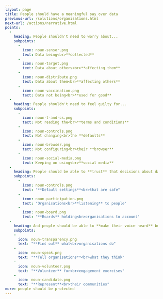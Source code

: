 ```yaml
---
layout: page
title: People should have a meaningful say over data
previous-url: /solutions/organisations.html
next-url: /actions/narrative.html
points:
  -
    heading: People shouldn't need to worry about...
    subpoints:
      -
        icon: noun-sensor.png
        text: Data being<br>**collected**
      -
        icon: noun-target.png
        text: Data about others<br>**affecting them**
      -
        icon: noun-distribute.png
        text: Data about them<br>**affecting others**
      -
        icon: noun-vaccination.png
        text: Data not being<br>**used for good**
  -
    heading: People shouldn't need to feel guilty for...
    subpoints:
      -
        icon: noun-t-and-cs.png
        text: Not reading the<br>**terms and conditions**
      -
        icon: noun-controls.png
        text: Not changing<br>the **defaults**
      -
        icon: noun-browser.png
        text: Not configuring<br>their **browser**
      -
        icon: noun-social-media.png
        text: Keeping on using<br>**social media**
  -
    heading: People should be able to **trust** that decisions about data are in **everyone's interest**
    subpoints:
      -
        icon: noun-controls.png
        text: "**Default settings**<br>that are safe"
      -
        icon: noun-participation.png
        text: "Organisations<br>**listening** to people"
      -
        icon: noun-board.png
        text: "**Boards** holding<br>organisations to account"
  -
    heading: And people should be able to **make their voice heard** beyond control panels
    subpoints:
    -
      icon: noun-transparency.png
      text: "**Find out** what<br>organisations do"
    -
      icon: noun-speak.png
      text: "**Tell organisations**<br>what they think"
    -
      icon: noun-volunteer.png
      text: "**Volunteer** for<br>engagement exercises"
    -
      icon: noun-candidate.png
      text: "**Represent**<br>their communities"
more: people should be protected
---
```

